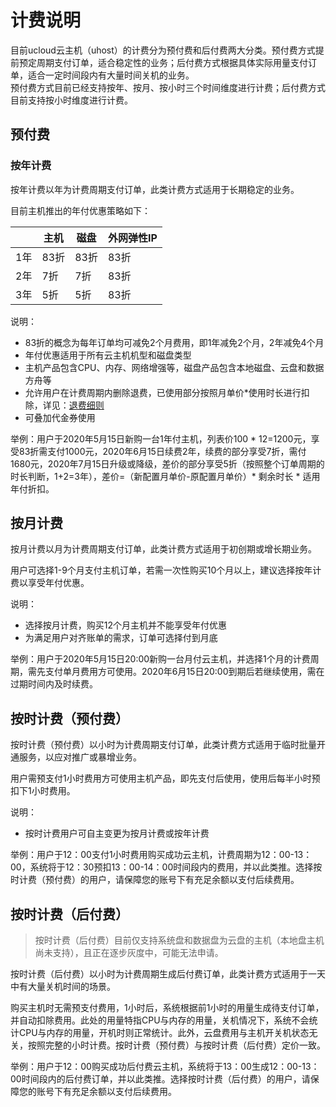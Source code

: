 # 计费说明

目前ucloud云主机（uhost）的计费分为预付费和后付费两大分类。预付费方式提前预定周期支付订单，适合稳定性的业务；后付费方式根据具体实际用量支付订单，适合一定时间段内有大量时间关机的业务。<br>
预付费方式目前已经支持按年、按月、按小时三个时间维度进行计费；后付费方式目前支持按小时维度进行计费。

## 预付费
### 按年计费

按年计费以年为计费周期支付订单，此类计费方式适用于长期稳定的业务。

目前主机推出的年付优惠策略如下：

|  | 主机 | 磁盘 | 外网弹性IP|
| --- | --- | --- | --- |
| 1年 | 83折 | 83折 |83折|
| 2年 | 7折 | 7折 |83折|
| 3年 | 5折 | 5折 |83折|

说明：
* 83折的概念为每年订单均可减免2个月费用，即1年减免2个月，2年减免4个月
* 年付优惠适用于所有云主机机型和磁盘类型
* 主机产品包含CPU、内存、网络增强等，磁盘产品包含本地磁盘、云盘和数据方舟等
* 允许用户在计费周期内删除退费，已使用部分按照月单价*使用时长进行扣除，详见：[退费细则](https://docs.ucloud.cn/charge/refund)
* 可叠加代金券使用

举例：用户于2020年5月15日新购一台1年付主机，列表价100 * 12=1200元，享受83折需支付1000元，2020年6月15日续费2年，续费的部分享受7折，需付1680元，2020年7月15日升级或降级，差价的部分享受5折（按照整个订单周期的时长判断，1+2=3年），差价=（新配置月单价-原配置月单价）* 剩余时长 * 适用年付折扣。

## 按月计费

按月计费以月为计费周期支付订单，此类计费方式适用于初创期或增长期业务。

用户可选择1-9个月支付主机订单，若需一次性购买10个月以上，建议选择按年计费以享受年付优惠。

说明：
* 选择按月计费，购买12个月主机并不能享受年付优惠
* 为满足用户对齐账单的需求，订单可选择付到月底

举例：用户于2020年5月15日20:00新购一台月付云主机，并选择1个月的计费周期，需先支付单月费用方可使用。2020年6月15日20:00到期后若继续使用，需在过期时间内及时续费。

## 按时计费（预付费）

按时计费（预付费）以小时为计费周期支付订单，此类计费方式适用于临时批量开通服务，以应对推广或暴增业务。

用户需预支付1小时费用方可使用主机产品，即先支付后使用，使用后每半小时预扣下1小时费用。

说明：
* 按时计费用户可自主变更为按月计费或按年计费

举例：用户于12：00支付1小时费用购买成功云主机，计费周期为12：00-13：00，系统将于12：30预扣13：00-14：00时间段内的费用，并以此类推。选择按时计费（预付费）的用户，请保障您的账号下有充足余额以支付后续费用。


## 按时计费（后付费）

> 按时计费（后付费）目前仅支持系统盘和数据盘为云盘的主机（本地盘主机尚未支持），且正在逐步灰度中，可能无法申请。

按时计费（后付费）以小时为计费周期生成后付费订单，此类计费方式适用于一天中有大量关机时间的场景。

购买主机时无需预支付费用，1小时后，系统根据前1小时的用量生成待支付订单，并自动扣除费用。此处的用量特指CPU与内存的用量，关机情况下，系统不会统计CPU与内存的用量，开机时则正常统计。此外，云盘费用与主机开关机状态无关，按照完整的小时计费。按时计费（预付费）与按时计费（后付费）定价一致。

举例：用户于12：00购买成功后付费云主机，系统将于13：00生成12：00-13：00时间段内的后付费订单，并以此类推。选择按时计费（后付费）的用户，请保障您的账号下有充足余额以支付后续费用。
